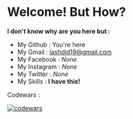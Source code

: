 # Welcome! But How?

**I don't know why are you here but :**

- My Github : You're here
- My Gmail : lashdid19@gmail.com
- My Facebook : _None_
- My Instagram : _None_
- My Twitter : _None_
- My Skills : **I have this!**

Codewars : 

[![codewars](https://www.codewars.com/users/lashdid19/badges/small)](https://www.codewars.com/users/lashdid19)
